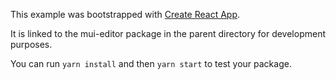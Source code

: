 This example was bootstrapped with [Create React App](https://github.com/facebook/create-react-app).

It is linked to the mui-editor package in the parent directory for development purposes.

You can run `yarn install` and then `yarn start` to test your package.
